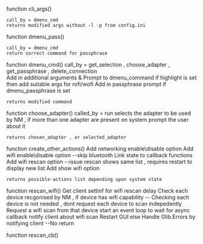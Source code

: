 function cli_args()
    
    call_by = dmenu_cmd 
    returns modified args without -l -p from config.ini

function dmenu_pass()
    
    call_by = dmenu_cmd 
    return correct command for passphrase

function dmenu_cmd()
    call_by = get_selection , choose_adapter , get_passphrase , delete_connection  
    Add in additional arguments & Prompt to dmenu_command
    if highlight is set then add suitable args for rofi/wofi 
    Add in passphrase prompt if dmenu_passphrase is set 
    
    returns modified command

function choose_adapter()
    called_by = run
    selects the adapter to be used by NM , if more than one adapter are present on system prompt the user about it

    returns chosen_adapter , or selected_adapter  

function create_other_actions()
    Add networking enable\disable option
    Add wifi enable\disable option
    --skip bluetooth
    Link state to callback functions
    Add wifi rescan option --issue rescan shows same list , requires restart to display new list 
    Add show wifi option 

    returns possible-actions list depending upon system state  

function rescan_wifi()
    Get client settinf for wifi rescan delay 
    Check each device recgonised by NM ,
        if device has wifi capability  -- Checking each device is not needed , dont request each device to scan indepedently 
            Request a wifi scan from that device 
            start an event loop to wait for async callback 
            notify client about wifi scan 
            Restart GUI 
        else 
            Handle Glib.Errors by notifying client 
    --No return

function rescan_cb()
